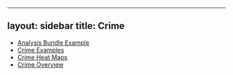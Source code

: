 
---
layout: sidebar
title: Crime
---

* [Analysis Bundle Example](crime/Analysis_Bundle_Example.html)
* [Crime Examples](crime/Crime_Examples.html)
* [Crime Heat Maps](crime/Crime_Heat_Maps.html)
* [Crime Overview](crime/Crime_Overview.html)

